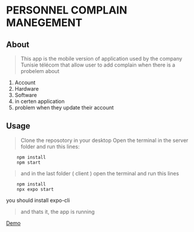# PERSONNEL COMPLAIN MANEGEMENT

## About
> This app is the mobile version of application used by the company Tunisie télécom that allow user to add complain when there is a probelem about
1. Account
2. Hardware 
3. Software
4. in certen application
5. problem when they update their account

## Usage
> Clone the reposotory in your desktop
> Open the terminal in the server folder and run this lines:


```
    npm install
    npm start
```
> and in the last folder ( client ) open the terminal and run this lines 
> 

```
    npm install
    npx expo start
```
you should install expo-cli 

> and thats it, the app is running

[Demo](https://mega.nz/file/CEglgCjZ#GHLCZYz5QrbJPvZcwy4BvXo174CvgPd3dwpKEOegOD8)
